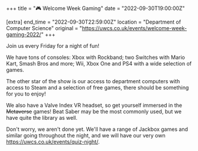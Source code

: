 +++
title = "🎮 Welcome Week Gaming"
date = "2022-09-30T19:00:00Z"

[extra]
end_time = "2022-09-30T22:59:00Z"
location = "Department of Computer Science"
original = "https://uwcs.co.uk/events/welcome-week-gaming-2022/"
+++

Join us every Friday for a night of fun\!

We have tons of consoles: Xbox with Rockband; two Switches with Mario Kart, Smash Bros and more; Wii, Xbox One and PS4 with a wide selection of games.

The other star of the show is our access to department computers with access to Steam and a selection of free games, there should be something for you to enjoy\!

We also have a Valve Index VR headset, so get yourself immersed in the ~~Metaverse~~ games\! Beat Saber may be the most commonly used, but we have quite the library as well.

Don't worry, we aren't done yet. We'll have a range of Jackbox games and similar going throughout the night, and we will have our very own <span id="2914">https://uwcs.co.uk/events/quiz-night/</span>.

